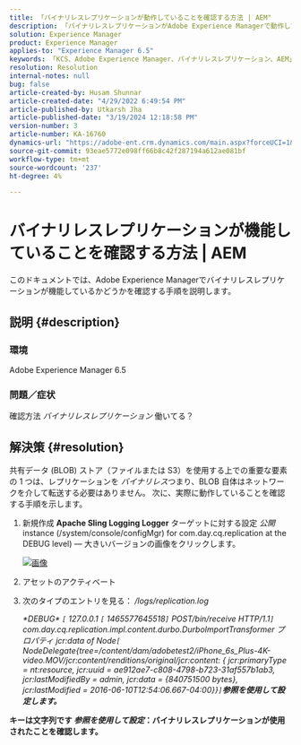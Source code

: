 ```yaml
---
title: 「バイナリレスレプリケーションが動作していることを確認する方法 | AEM"
description: 「バイナリレスレプリケーションがAdobe Experience Managerで動作しているかどうかを確認する方法を説明します。」
solution: Experience Manager
product: Experience Manager
applies-to: "Experience Manager 6.5"
keywords: 「KCS、Adobe Experience Manager、バイナリレスレプリケーション、AEM」
resolution: Resolution
internal-notes: null
bug: false
article-created-by: Husam Shunnar
article-created-date: "4/29/2022 6:49:54 PM"
article-published-by: Utkarsh Jha
article-published-date: "3/19/2024 12:18:58 PM"
version-number: 3
article-number: KA-16760
dynamics-url: "https://adobe-ent.crm.dynamics.com/main.aspx?forceUCI=1&pagetype=entityrecord&etn=knowledgearticle&id=5df78e22-edc7-ec11-a7b6-0022480a1d64"
source-git-commit: 93eae5772e098ff66b8c42f287194a612ae081bf
workflow-type: tm+mt
source-wordcount: '237'
ht-degree: 4%

---
```


# バイナリレスレプリケーションが機能していることを確認する方法 | AEM


このドキュメントでは、Adobe Experience Managerでバイナリレスレプリケーションが機能しているかどうかを確認する手順を説明します。

## 説明 {#description}


### <b>環境</b>

Adobe Experience Manager 6.5



### <b>問題／症状</b>

確認方法 *バイナリレスレプリケーション* 働いてる？


## 解決策 {#resolution}


共有データ (BLOB) ストア（ファイルまたは S3）を使用する上での重要な要素の 1 つは、レプリケーションを *バイナリレス*&#x200B;つまり、BLOB 自体はネットワークを介して転送する必要はありません。 次に、実際に動作していることを確認する手順を示します。

1. 新規作成 <b>Apache Sling Logging Logger</b> ターゲットに対する設定 *公開* instance (/system/console/configMgr) for com.day.cq.replication at the DEBUG level) — 大きいバージョンの画像をクリックします。<br>

   [![画像](https://64.media.tumblr.com/7399cc8fc96a1bb17456e9aff2af2999/tumblr_inline_p9j3kgHl8K1r414c2_500.png)](https://href.li/?http://jayan.kandathil.ca/CQ-OPS/aem62/LoggingLogger-Replication.png)
2. アセットのアクティベート


3. 次のタイプのエントリを見る： */logs/replication.log*

   *\*DEBUG\* `[` 127.0.0.1 `[` 1465577645518`]`  POST/bin/receive HTTP/1.1`]`  com.day.cq.replication.impl.content.durbo.DurboImportTransformer プロパティ jcr:data of Node`[` NodeDelegate{tree=/content/dam/adobetest2/iPhone_6s_Plus-4K-video.MOV/jcr:content/renditions/original/jcr:content: { jcr:primaryType = nt:resource, jcr:uuid = ae912ae7-c808-4798-b723-31af557b1ab3, jcr:lastModifiedBy = admin, jcr:data = {840751500 bytes}, jcr:lastModified = 2016-06-10T12:54:06.667-04:00}}`]`<b>参照を使用して設定します。*


キーは文字列です *参照を使用して設定*：バイナリレスレプリケーションが使用されたことを確認します。


